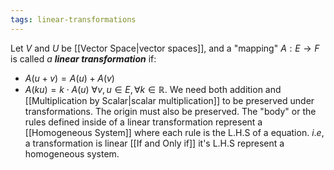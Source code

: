 ```yaml
---
tags: linear-transformations
---
```

Let $V$ and $U$ be [[Vector Space|vector spaces]], and a "mapping" $A: E \rightarrow F$ is called *a **linear transformation*** if:
- $A(u+v) = A(u) + A(v)$
- $A(ku) = k\cdot A(u)$ 
$\forall v,u \in E, \forall k \in \mathbb{R}$.
We need both addition and [[Multiplication by Scalar|scalar multiplication]] to be preserved under transformations. The origin must also be preserved.
The "body" or the rules defined inside of a linear transformation represent a [[Homogeneous System]] where each rule is the L.H.S of a equation. $i.e$, a transformation is linear [[If and Only if]] it's L.H.S represent a homogeneous system. 